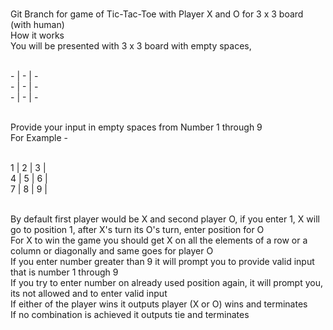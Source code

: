<br /> Git Branch for game of Tic-Tac-Toe with Player X and O for 3 x 3 board (with human)
<br /> How it works
<br /> You will be presented with 3 x 3 board with empty spaces, 

<br /> - | - | -
<br /> - | - | -
<br /> - | - | -

<br />Provide your input in empty spaces from Number 1 through 9 
<br />For Example - 

<br />1 | 2 | 3 |
<br />4 | 5 | 6 |
<br />7 | 8 | 9 |

<br />By default first player would be X and second player O, if you enter 1, X will go to position 1, after X's turn its O's turn, enter position for O
<br />For X to win the game you should get X on all the elements of a row or  a column or diagonally and same goes for player O
<br />If you enter number greater than 9 it will prompt you to provide valid input that is number 1 through 9
<br />If you try to enter number on already used position again, it will prompt you, its not allowed and to enter valid input 
<br />If either of the player wins it outputs player (X or O) wins and terminates
<br />If no combination is achieved it outputs tie and terminates
